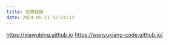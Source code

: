 ```yaml
---
title: 友情链接
date: 2024-05-11 12:24:13
---
```

<https://xiawubing.github.io>
<https://wanyuxiang-code.github.io/>